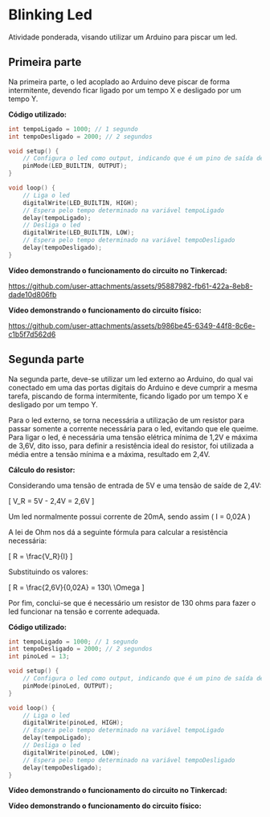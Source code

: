 # Blinking Led

Atividade ponderada, visando utilizar um Arduino para piscar um led.

## Primeira parte

Na primeira parte, o led acoplado ao Arduino deve piscar de forma intermitente, devendo ficar ligado por um tempo X e desligado por um tempo Y.

**Código utilizado:**

```ino
int tempoLigado = 1000; // 1 segundo
int tempoDesligado = 2000; // 2 segundos

void setup() {
    // Configura o led como output, indicando que é um pino de saída de sinal
    pinMode(LED_BUILTIN, OUTPUT);
}

void loop() {
    // Liga o led
    digitalWrite(LED_BUILTIN, HIGH);
    // Espera pelo tempo determinado na variável tempoLigado
    delay(tempoLigado);
    // Desliga o led
    digitalWrite(LED_BUILTIN, LOW);
    // Espera pelo tempo determinado na variável tempoDesligado
    delay(tempoDesligado);
}
```

**Vídeo demonstrando o funcionamento do circuito no Tinkercad:**

https://github.com/user-attachments/assets/95887982-fb61-422a-8eb8-dade10d806fb

**Vídeo demonstrando o funcionamento do circuito físico:**

https://github.com/user-attachments/assets/b986be45-6349-44f8-8c6e-c1b5f7d562d6

## Segunda parte

Na segunda parte, deve-se utilizar um led externo ao Arduino, do qual vai conectado em uma das portas digitais do Arduino e deve cumprir a mesma tarefa, piscando de forma intermitente, ficando ligado por um tempo X e desligado por um tempo Y.

Para o led externo, se torna necessária a utilização de um resistor para passar somente a corrente necessária para o led, evitando que ele queime.
Para ligar o led, é necessária uma tensão elétrica mínima de 1,2V e máxima de 3,6V, dito isso, para definir a resistência ideal do resistor, foi utilizada a média entre a tensão mínima e a máxima, resultado em 2,4V.

**Cálculo do resistor:**

Considerando uma tensão de entrada de 5V e uma tensão de saíde de 2,4V:

\[
V_R = 5V - 2,4V = 2,6V
\]

Um led normalmente possui corrente de 20mA, sendo assim \( I = 0,02A \)

A lei de Ohm nos dá a seguinte fórmula para calcular a resistência necessária:

\[
R = \frac{V_R}{I}
\]

Substituindo os valores:

\[
R = \frac{2,6V}{0,02A} = 130\ \Omega
\]

Por fim, conclui-se que é necessário um resistor de 130 ohms para fazer o led funcionar na tensão e corrente adequada.

**Código utilizado:**

```ino
int tempoLigado = 1000; // 1 segundo
int tempoDesligado = 2000; // 2 segundos
int pinoLed = 13;

void setup() {
    // Configura o led como output, indicando que é um pino de saída de sinal
    pinMode(pinoLed, OUTPUT);
}

void loop() {
    // Liga o led
    digitalWrite(pinoLed, HIGH);
    // Espera pelo tempo determinado na variável tempoLigado
    delay(tempoLigado);
    // Desliga o led
    digitalWrite(pinoLed, LOW);
    // Espera pelo tempo determinado na variável tempoDesligado
    delay(tempoDesligado);
}
```

**Vídeo demonstrando o funcionamento do circuito no Tinkercad:**


**Vídeo demonstrando o funcionamento do circuito físico:**
